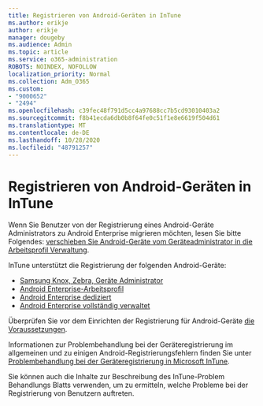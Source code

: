```yaml
---
title: Registrieren von Android-Geräten in InTune
ms.author: erikje
author: erikje
manager: dougeby
ms.audience: Admin
ms.topic: article
ms.service: o365-administration
ROBOTS: NOINDEX, NOFOLLOW
localization_priority: Normal
ms.collection: Adm_O365
ms.custom:
- "9000652"
- "2494"
ms.openlocfilehash: c39fec48f791d5cc4a97688cc7b5cd93010403a2
ms.sourcegitcommit: f8b41ecda6db0b8f64fe0c51f1e8e6619f504d61
ms.translationtype: MT
ms.contentlocale: de-DE
ms.lasthandoff: 10/28/2020
ms.locfileid: "48791257"
---
```

# <a name="enrolling-android-devices-into-intune"></a>Registrieren von Android-Geräten in InTune

Wenn Sie Benutzer von der Registrierung eines Android-Geräte Administrators zu Android Enterprise migrieren möchten, lesen Sie bitte Folgendes: [verschieben Sie Android-Geräte vom Geräteadministrator in die Arbeitsprofil Verwaltung](https://docs.microsoft.com/mem/intune/enrollment/android-move-device-admin-work-profile).

InTune unterstützt die Registrierung der folgenden Android-Geräte:  

- [Samsung Knox, Zebra, Geräte Administrator](https://docs.microsoft.com/mem/intune/enrollment/android-enroll-device-administrator)
- [Android Enterprise-Arbeitsprofil](https://docs.microsoft.com/mem/intune/enrollment/android-enterprise-overview)
- [Android Enterprise dediziert](https://docs.microsoft.com/mem/intune/enrollment/android-dedicated-devices-fully-managed-enroll)
- [Android Enterprise vollständig verwaltet](https://docs.microsoft.com/mem/intune/enrollment/android-fully-managed-enroll)

Überprüfen Sie vor dem Einrichten der Registrierung für Android-Geräte [die Voraussetzungen](https://docs.microsoft.com/intune/enrollment/android-enroll).  

Informationen zur Problembehandlung bei der Geräteregistrierung im allgemeinen und zu einigen Android-Registrierungsfehlern finden Sie unter [Problembehandlung bei der Geräteregistrierung in Microsoft InTune](https://docs.microsoft.com/mem/intune/enrollment/troubleshoot-android-enrollment).

Sie können auch die Inhalte zur Beschreibung des InTune-Problem Behandlungs Blatts verwenden, um zu ermitteln, welche Probleme bei der Registrierung von Benutzern auftreten.

